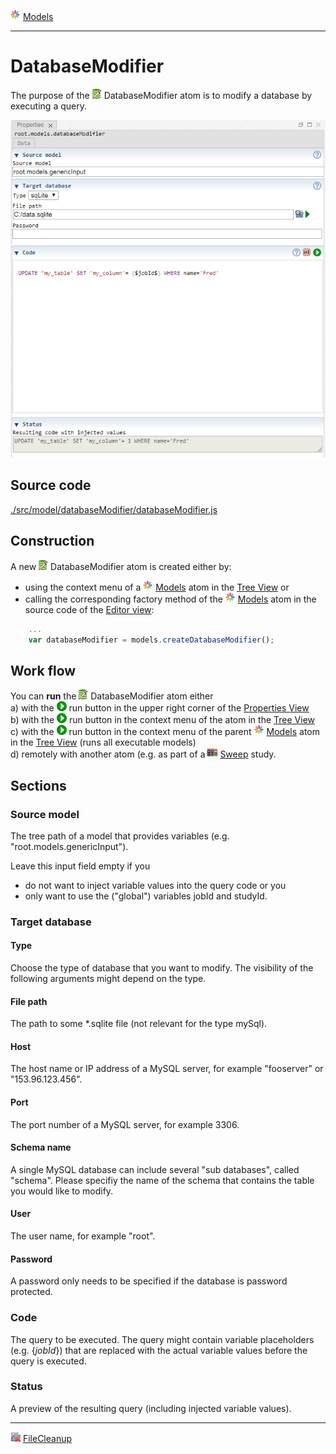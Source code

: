 ![](../../../../icons/models.png) [Models](../models.md)

----

# DatabaseModifier
		
The purpose of the ![](../../../../icons/databaseModifier.png) DatabaseModifier atom is to modify a database by executing a query.
	
![](../../../images/database_modifier.png)
		
## Source code

[./src/model/databaseModifier/databaseModifier.js](../../../../src/model/databaseModifier/databaseModifier.js)

## Construction
		
A new ![](../../../../icons/databaseModifier.png) DatabaseModifier atom is created either by: 

* using the context menu of a ![](../../../../icons/models.png) [Models](../models.md) atom in the [Tree View](../../../views/treeView.md) or
* calling the corresponding factory method of the ![](../../../../icons/models.png) [Models](../models.md) atom in the source code of the [Editor view](../../../views/editorView.md):

```javascript
    ...
    var databaseModifier = models.createDatabaseModifier();	     
```

## Work flow	

You can **run** the ![](../../../../icons/databaseModifier.png) DatabaseModifier atom either<br> 
a) with the ![](../../../../icons/run.png) run button in the upper right corner of the [Properties View](../../../views/propertiesView.md)<br>
b) with the ![](../../../../icons/run.png) run button in the context menu of the atom in the [Tree View](../../../views/treeView.md)<br>
c) with the ![](../../../../icons/run.png) run button in the context menu of the parent ![](../../../../icons/models.png) [Models](../models.md) atom in the [Tree View](../../../views/treeView.md) (runs all executable models)<br>
d) remotely with another atom (e.g. as part of a ![](../../../../icons/sweep.png) [Sweep](../../study/sweep/sweep.md) study. 

			
## Sections

### Source model

The tree path of a model that provides variables (e.g. "root.models.genericInput"). 

Leave this input field empty if you 
* do not want to inject variable values into the query code or you 
* only want to use the ("global") variables jobId and studyId.  

### Target database

#### Type

Choose the type of database that you want to modify. The visibility of the following arguments might depend on the type.

#### File path

The path to some \*.sqlite file (not relevant for the type mySql).

#### Host

The host name or IP address of a MySQL server, for example "fooserver" or "153.96.123.456".

#### Port

The port number of a MySQL server, for example 3306.

#### Schema name

A single MySQL database can include several "sub databases", called "schema".
Please specifiy the name of the schema that contains the table you would like
to modify. 

#### User

The user name, for example "root". 

#### Password

A password only needs to be specified if the database is password protected.

### Code

The query to be executed. The query might contain variable placeholders (e.g. {$jobId$}) that are replaced with the actual variable values before the query is executed. 

### Status

A preview of the resulting query (including injected variable values).

----

![](../../../../icons/fileCleanup.png) [FileCleanup](../fileCleanup/fileCleanup.md)	
